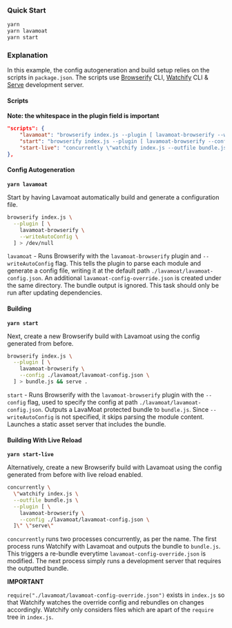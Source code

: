 ### Quick Start

```bash
yarn
yarn lavamoat
yarn start
```

### Explanation

In this example, the config autogeneration and build setup relies on the scripts in `package.json`. The scripts use [Browserify](https://github.com/browserify/browserify) CLI, [Watchify](https://www.npmjs.com/package/watchify) CLI & [Serve](https://www.npmjs.com/package/serve) development server.

#### Scripts

**Note: the whitespace in the plugin field is important**

```json
"scripts": {
    "lavamoat": "browserify index.js --plugin [ lavamoat-browserify --writeAutoConfig ] > /dev/null",
    "start": "browserify index.js --plugin [ lavamoat-browserify --config ./lavamoat/lavamoat-config.json ] > bundle.js && serve",
    "start-live": "concurrently \"watchify index.js --outfile bundle.js --plugin [ lavamoat-browserify --config ./lavamoat/lavamoat-config.json ]\" \"serve\""
},
```

#### Config Autogeneration

**`yarn lavamoat`**

Start by having Lavamoat automatically build and generate a configuration file. 

```bash
browserify index.js \
  --plugin [ \
    lavamoat-browserify \
    --writeAutoConfig \
  ] > /dev/null
```

`lavamoat` - Runs Browserify with the `lavamoat-browserify` plugin and `--writeAutoConfig` flag. This tells the plugin to parse each module and generate a config file, writing it at the default path `./lavamoat/lavamoat-config.json`. An additional `lavamoat-config-override.json` is created under the same directory. The bundle output is ignored. This task should only be run after updating dependencies.

#### Building

**`yarn start`**

Next, create a new Browserify build with Lavamoat using the config generated from before.

```bash
browserify index.js \
  --plugin [ \
    lavamoat-browserify \
    --config ./lavamoat/lavamoat-config.json \
  ] > bundle.js && serve .
```

`start` - Runs Browserify with the `lavamoat-browserify` plugin with the `--config` flag, used to specify the config at path `./lavamoat/lavamoat-config.json`. Outputs a LavaMoat protected bundle to `bundle.js`. Since `--writeAutoConfig` is not specified, it skips parsing the module content. Launches a static asset server that includes the bundle.

#### Building With Live Reload

**`yarn start-live`**

Alternatively, create a new Browserify build with Lavamoat using the config generated from before with live reload enabled.

```bash
concurrently \
  \"watchify index.js \
  --outfile bundle.js \
  --plugin [ \
    lavamoat-browserify \
    --config ./lavamoat/lavamoat-config.json \
  ]\" \"serve\" 
```

`concurrently` runs two processes concurrently, as per the name. The first process runs Watchify with Lavamoat and outputs the bundle to `bundle.js`. This triggers a re-bundle everytime `lavamoat-config-override.json` is modified. The next process simply runs a development server that requires the outputted bundle. 

**IMPORTANT**

`require("./lavamoat/lavamoat-config-override.json")` exists in `index.js` so that Watchify watches the override config and rebundles on changes accordingly. Watchify only considers files which are apart of the `require` tree in `index.js`. 